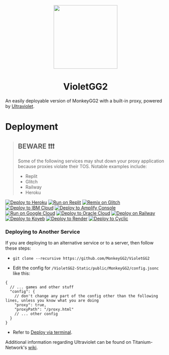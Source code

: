 <p align="center"><img src="https://raw.githubusercontent.com/MonkeyGG2/VioletGG2-Static/main/public/uv.png" height="200"></p>

<h1 align="center">VioletGG2</h1>

An easily deployable version of MonkeyGG2 with a built-in proxy, powered by [Ultraviolet](https://github.com/titaniumnetwork-dev/Ultraviolet).

# Deployment

> ## BEWARE ❗❗❗
>
> Some of the following services may shut down your proxy application because proxies violate their TOS. Notable examples include:
>
> - Replit
> - Glitch
> - Railway
> - Heroku

[![Deploy to Heroku](https://binbashbanana.github.io/deploy-buttons/buttons/official/heroku.svg)](https://heroku.com/deploy/?template=https://github.com/MonkeyGG2/VioletGG2)
[![Run on Replit](https://binbashbanana.github.io/deploy-buttons/buttons/official/replit.svg)](https://replit.com/github/MonkeyGG2/VioletGG2)
[![Remix on Glitch](https://binbashbanana.github.io/deploy-buttons/buttons/official/glitch.svg)](https://glitch.com/edit/#!/import/github/MonkeyGG2/VioletGG2)
[![Deploy to IBM Cloud](https://binbashbanana.github.io/deploy-buttons/buttons/official/ibmcloud.svg)](https://cloud.ibm.com/devops/setup/deploy?repository=https://github.com/MonkeyGG2/VioletGG2)
[![Deploy to Amplify Console](https://binbashbanana.github.io/deploy-buttons/buttons/official/amplifyconsole.svg)](https://console.aws.amazon.com/amplify/home#/deploy?repo=https://github.com/MonkeyGG2/VioletGG2)
[![Run on Google Cloud](https://binbashbanana.github.io/deploy-buttons/buttons/official/googlecloud.svg)](https://deploy.cloud.run/?git_repo=https://github.com/MonkeyGG2/VioletGG2)
[![Deploy to Oracle Cloud](https://binbashbanana.github.io/deploy-buttons/buttons/official/oraclecloud.svg)](https://cloud.oracle.com/resourcemanager/stacks/create?zipUrl=https://github.com/MonkeyGG2/VioletGG2/archive/refs/heads/main.zip)
[![Deploy on Railway](https://binbashbanana.github.io/deploy-buttons/buttons/official/railway.svg)](https://railway.app/new/template?template=https://github.com/MonkeyGG2/VioletGG2)
[![Deploy to Koyeb](https://binbashbanana.github.io/deploy-buttons/buttons/official/koyeb.svg)](https://app.koyeb.com/deploy?type=git&repository=github.com/MonkeyGG2/VioletGG2&branch=main&name=deploy-buttons)
[![Deploy to Render](https://binbashbanana.github.io/deploy-buttons/buttons/official/render.svg)](https://render.com/deploy?repo=https://github.com/MonkeyGG2/VioletGG2)
[![Deploy to Cyclic](https://binbashbanana.github.io/deploy-buttons/buttons/official/cyclic.svg)](https://app.cyclic.sh/api/app/deploy/MonkeyGG2/VioletGG2)

### Deploying to Another Service

If you are deploying to an alternative service or to a server, then follow these steps:

- ```shell
  git clone --recursive https://github.com/MonkeyGG2/VioletGG2
  ```
- Edit the config for `/VioletGG2-Static/public/MonkeyGG2/config.jsonc` like this:

```jsonc
{
  // ... games and other stuff
  "config": {
    // don't change any part of the config other than the following lines, unless you know what you are doing
    "proxy": true,
    "proxyPath": "/proxy.html"
    // ... other config
  }
}
```

- Refer to [Deploy via terminal](https://github.com/titaniumnetwork-dev/Ultraviolet-App/wiki/Deploy-via-terminal).

Additional information regarding Ultraviolet can be found on Titanium-Network's [wiki](https://github.com/titaniumnetwork-dev/Ultraviolet-App/wiki).
